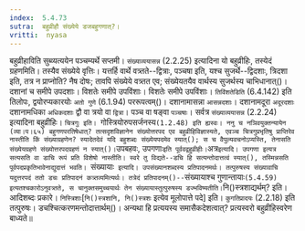 ```yaml
---
index:  5.4.73
sutra:  बहुव्रीहौ संख्येये डजबहुगणात्?।
vritti:  nyasa
---
```


बहुव्रीहाविति सुब्व्यत्ययेन पञ्चम्यर्थे सप्तमी। `संख्याव्ययासन्न` (2.2.25) इत्यादिना यो बहुव्रीहिः, तस्येदं ग्रहणमिति। तस्यैव संख्येये वृत्तिः। यत्तर्हि वार्थे वत्र्तते--द्वित्राः, पञ्चषा इति, यश्च सुजर्थे--द्विदशाः, त्रिदशा इति, तत्र न प्राप्नोति? नैष दोषः; तावपि संख्येये वत्र्तत एव; संख्येयतयैव वार्थस्य सुजर्थस्य चाभिधानात्()। दशानां च समीपे उपदशाः। विशतेः समीपे उपविंशाः। विशतेः समीपे उपविंशाः। `तिविंशतेडिति` (6.4.142) इति तिलोपः, द्वयोरप्यकारयोः `अतो गुणे` (6.1.94) पररूपत्वम्()। दशानामासन्ना `आसन्नदशाः`। दशानामदूरा `अदूरदशाः` दशानामधिका `अधिकदशाः` द्वौ वा त्रयो वा `द्वित्रा`। पञ्च वा षङ्वा `पञ्चषाः`। सर्वत्र `संख्याव्ययासन्न` (2.2.24) इत्यादिना बहुव्रीहिः। 
`चित्रगुः इति। `गोस्त्रियोरुपसर्जनस्य` (1.2.48) इति ह्यस्वः। ननु च नञिवयुक्तन्यायेन (व्या।प।६५) बहुगणपरतिषेधात्? तत्सदृशविज्ञानेन संख्योत्तरपद एव बहुव्रीहिविज्ञास्यते, एवञ्च चित्रगुप्रभृतिषु प्राप्तिरेव नास्तीति किं संख्याग्रहणेन? स्यादेतदेवं यदि बहुशब्दः संख्येयपदमेव स्यात्(); स च वैपुल्यवचनोऽप्यस्ति, तेनासति संख्येयग्रहणे संख्योत्तरपदग्रहणं न स्यात्()। `उपबहवः, उपगणाः` इति पूर्ववद्वहुव्रीहीः। `अत्र` इत्यादि। उपगणा इत्यत्र सत्यसति वा डाचि रूपं प्रति विशेषो नास्तीति। स्वरे तु विद्यते--डचि हि सत्यन्तोदात्तत्वं स्यात्(), तस्मिन्नसति पूर्वपदप्रकृतिभावेनाद्युदात्तं भवति। 
`संख्यायाः` इत्यादि। उपसंख्यानशब्दस्य प्रतिपादनमर्थः। तत्पुरुषस्य संख्यावाचि यदुत्तरपदं ततो डचः प्रतिपादनं कत्र्तव्यमित्यर्थः। तत्रेदं प्रतिपादनम्()--`संख्यायाश्च गुणान्तायाः` (5.4.59) इत्यतश्चकारोऽनुवत्र्तते, स चानुक्तसमुच्चयार्थः तेन संख्यायास्तुत्पुरुषस्य डज्भविष्यतीति। `नि()स्त्रशाद्यर्थम्? इति। आदिशब्दः प्रकारे। `निस्त्रिशाः`[`नि()स्त्रशानि, नि()स्त्रशः` इत्येव मूलोपात्ते पदे] इति। `कुगतिप्रादयः` (2.2.18) इति तत्पुरुषः। डचश्चित्करणमन्तोदात्तार्थम्()। अन्यथा हि प्रत्ययस्य समासैकदेशत्वात्? प्रत्यस्वरो बहुव्रीहिस्वरेण बाध्यते॥
